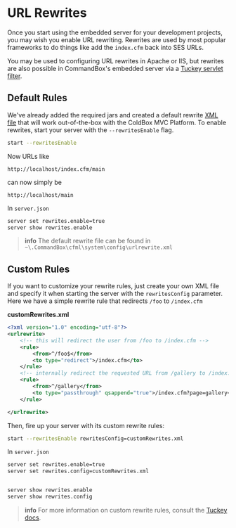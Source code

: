 # URL Rewrites

Once you start  using the embedded server for your development projects, you may wish you enable URL rewriting.  Rewrites are used by most popular frameworks to do things like add the `index.cfm` back into SES URLs.  

You may be used to configuring URL rewrites in Apache or IIS, but rewrites are also possible in CommandBox's embedded server via a [Tuckey servlet filter](http://tuckey.org/urlrewrite/).

## Default Rules 

We've already added the required jars and created a default rewrite [XML file](http://urlrewritefilter.googlecode.com/svn/trunk/src/doc/manual/4.0/index.html#filterparams) that will work out-of-the-box with the ColdBox MVC Platform.  To enable rewrites, start your server with the `--rewritesEnable` flag.

```bash
start --rewritesEnable
```

Now URLs like 
```
http://localhost/index.cfm/main
```
can now simply be 
```
http://localhost/main
```

In `server.json`

```bash
server set rewrites.enable=true
server show rewrites.enable
```

> **info** The default rewrite file can be found in `~\.CommandBox\cfml\system\config\urlrewrite.xml`

## Custom Rules 

If you want to customize your rewrite rules, just create your own XML file and specify it when starting the server with the `rewritesConfig` parameter.  Here we have a simple rewrite rule that redirects  `/foo` to `/index.cfm`


**customRewrites.xml**
```xml
<?xml version="1.0" encoding="utf-8"?>
<urlrewrite>
	<!-- this will redirect the user from /foo to /index.cfm -->
	<rule>
		<from>^/foo$</from>
		<to type="redirect">/index.cfm</to>
	</rule>
	<!-- internally redirect the requested URL from /gallery to /index.cfm?page=gallery with query string appended -->
	<rule>
		<from>^/gallery</from>
		<to type="passthrough" qsappend="true">/index.cfm?page=gallery</to>
	</rule>

</urlrewrite>
```

Then, fire up your server with its custom rewrite rules:
```bash
start --rewritesEnable rewritesConfig=customRewrites.xml
```
 
In `server.json`

```bash
server set rewrites.enable=true
server set rewrites.config=customRewrites.xml


server show rewrites.enable
server show rewrites.config
```
 
>**info** For more information on custom rewrite rules, consult the [Tuckey docs](http://urlrewritefilter.googlecode.com/svn/trunk/src/doc/manual/4.0/index.html#filterparams).
